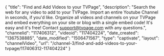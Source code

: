{
    "title": "Find and Add Videos to your TVPage",
    "description": "Search the web for any video to add to your TVPage. Import an entire Youtube Channel in seconds, if you'd like. Organize all videos and channels on your TVPage and embed everything on your site or blog with a single embed code! It's easy and it's free! Contact support@tvpage.com with any questions.",
    "channelid": "117406312",
    "videoid": "117404224",
    "date_created": "1367538885",
    "date_modified": "1506471567",
    "type": "captivate",
    "layout": "channelVideo",
    "url": "\/channel-3\/find-and-add-videos-to-your-tvpage\/117406312-117404224"
}
